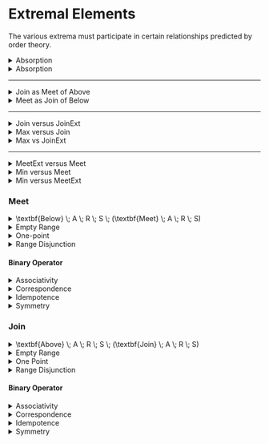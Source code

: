 # Extremal Elements

The various extrema must participate in certain relationships predicted by order theory.

<details>

<summary>Absorption</summary>

***

$$\textbf{Join} \; A \; R \; \{  x, (\textbf{Meet} \; A \; R \; \{ x,y\})\} \cong x$$

***

```
sig A { R: set A }

check {
  { Preorder[A,R]
  } implies {
    all x,y: A {
      Equivalent[A,R,Join[A,R,x+Meet[A,R,x+y]],x]
    }
  }
} for 10 expect 0
```

</details>

<details>

<summary>Absorption</summary>

***

$$\textbf{Join} \; A \; R \; \{  x, (\textbf{Meet} \; A \; R \; \{ x,y\})\} \cong x$$

***

```
sig A { R: set A }

check {
  { Preorder[A,R]
  } implies {
    all x,y: A {
      Equivalent[A,R,Meet[A,R,x+Join[A,R,x+y]],x]
    }
  }
} for 10 expect 0
```

</details>

***

<details>

<summary>Join as Meet of Above</summary>

***

$$\textbf{Join} \; A \; R \; S = \textbf{Meet} \; A \; R \; (\textbf{Above} \; A \; R \; S)$$

***

```
sig A { R: set A }

sig S in A {}

check {
  Join[A,R,S] = Meet[A,R,Above[A,R,S]]
} for 10 expect 0
```

</details>

<details>

<summary>Meet as Join of Below</summary>

***

$$\textbf{Meet} \; A \; R \; S = \textbf{Join} \; A \; R \; (\textbf{Below} \; A \; R \; S)$$

***

```
sig A { R: set A }

sig S in A {}

check {
  Meet[A,R,S] = Join[A,R,Below[A,R,S]]
} for 10 expect 0
```

</details>

***

<details>

<summary>Join versus JoinExt</summary>

***

$$\textbf{JoinExt} \; A \; R\;  A \; Y = \textbf{Join} \; A \; R \; Y$$

***

```
sig A { R: set A }

sig Y in A {}

check {
  { some Join[A,R,Y]
  } implies {
    JoinExt[A,R,A,Y] = Join[A,R,Y]
  }
} for 10 expect 0
```

</details>

<details>

<summary>Max versus Join</summary>

***

$$\textbf{Greatest} \; A \; R \; Y \; x  \equiv x \in Y \wedge  \textbf{Join} \; A \; R \; Y \; x$$

***

```
sig A { R: set A }

sig Y in A {}

check {
  { some Greatest[A,R,Y]
  } implies {
    all x: A {
      Greatest[A,R,Y,x]
      iff
      x in Y and Join[A,R,Y,x]
    }
  }
} for 10 expect 0
```

</details>

<details>

<summary>Max vs JoinExt</summary>

***

$$\textbf{Greatest} \; A \; R \; Y = \textbf{JoinExt} \; A \; R \;  Y \; Y$$

***

```
sig A { R: set A }

sig Y in A {}

check {
  Greatest[A,R,Y] = JoinExt[A,R,Y,Y]
} for 10 expect 0
```

</details>

***

<details>

<summary>MeetExt versus Meet</summary>

***

$$\textbf{MeetExt} \; A \; R\;  A \; Y = \textbf{Meet} \; A \; R \; Y$$

***

```
sig A { R: set A }

sig Y {}

check {
  { some Meet[A,R,Y]
  } implies {
    MeetExt[A,R,A,Y] = Meet[A,R,Y]
  }
} for 10 expect 0
```

</details>

<details>

<summary>Min versus Meet</summary>

***

$$\textbf{Least} \; A \; R \; Y \; x  \equiv x \in Y \wedge  \textbf{Meet} \; A \; R \; Y \; x$$

***

```
sig A { R: set A }

sig Y in A {}

check {
  all x: A {
    Least[A,R,Y,x]
    iff
    x in Y and Meet[A,R,Y,x]
  }
} for 10 expect 0
```

</details>

<details>

<summary>Min versus MeetExt</summary>

***

$$\textbf{Least} \; A \; R \; Y = \textbf{MeetExt} \; A \; R \;  Y \; Y$$

***

```
sig A { R: set A }

sig Y in A {}

check {
  { some Least[A,R,Y]
  } implies {
    Least[A,R,Y] = MeetExt[A,R,Y,Y]
  }
} for 10 expect 0
```

</details>

### Meet

<details>

<summary><span class="math">\textbf{Below} \; A \; R \; S \; (\textbf{Meet} \; A \; R \; S)</span></summary>



</details>

<details>

<summary>Empty Range</summary>

***

$$\textbf{Below} \; A \; R \; (\textbf{Meet} \; A \; R \; \empty )  \; y$$

***

```
sig A { R: set A }

check {
  { Preorder[A,R]
  } implies {
    all y: A {
      Below[A,R,Meet[A,R,none],y]
    }
  }
} for 10 expect 0
```

</details>

<details>

<summary>One-point</summary>

***

$$\textbf{Meet} \; A \; R \; \{x\} \cong x$$

***

```
sig A { R: set A }

check {
  { Preorder[A,R]
  } implies {
    all x: A {
      Equivalent[A,R,Meet[A,R,x],x]
    }
  }
} for 10 expect 0
```

</details>

<details>

<summary>Range Disjunction</summary>

***

$$\textbf{Meet} \; A \; R \; (S \cup T) \cong \textbf{Meet} \; A \; R \; ({\textbf{Meet} \; A \; R \; S, \textbf{Meet} \; A \; R \; T})$$

***

```
sig A { R: set A }

sig S, T in A {}

check {
  { Preorder[A,R]
    some Meet[A,R,S+T]
    some Meet[A,R,S]
    some Meet[A,R,T]
  } implies {
    Equivalent[A,R,
      Meet[A,R,S+T],
      Meet[A,R,Meet[A,R,S]+Meet[A,R,T]]
    ]
  }
} for 10 expect 0
```

Alternatively:

```
sig A { R: set A }

sig S, T in A {}

check {
  { AllMeets[A,R]
  } implies {
    Equivalent[A,R,
      Meet[A,R,S+T],
      Meet[A,R,Meet[A,R,S]+Meet[A,R,T]]
    ]
  }
} for 10 expect 0
```

</details>

#### Binary Operator

<details>

<summary>Associativity</summary>

***

$$\textbf{Meet} \; A \; R \; (\{\textbf{Meet} \; A \; R \; \{ x,y \}, z \})  =  \textbf{Meet} \; A \; R \; (\{ x,\textbf{Meet} \; A \; R \; \{ y, z \} \})$$

***

```
sig A { R: set A }

associativity: check {
  { AllMeets[A,R]
  } implies {
    all x,y,z: A {
      Meet[A,R,Meet[A,R,x+y]+z] = Meet[A,R,x+Meet[A,R,y+z]]
    }
  }
} for 10 expect 0
```

</details>

<details>

<summary>Correspondence</summary>

***

$$R.x.y \equiv x = \textbf{Meet} \; A \; R \; \{x, y \}$$

***

```
sig A { R: set A }

check {
  { Preorder[A,R]
  } implies {
    all x,y: A {
      x->y in R
      iff
      Meet[A,R,x+y,x]
    }
  }
} for 10 expect 0
```

</details>

<details>

<summary>Idempotence</summary>

***

$$\textbf{Meet} \; A \; R \; \{x, x\} \cong x$$

***

```
sig A { R: set A }

check {
  { Preorder[A,R]
  } implies {
    all x: A {
      Equivalent[A,R,Meet[A,R,x+x],x]
    }
  }
} for 10 expect 0
```

</details>

<details>

<summary>Symmetry</summary>

***

$$\textbf{Meet} \; A \; R \; \{x, y\} = \textbf{Meet} \; A \; R \; \{y, x\}$$

***

```
sig A { R: set A }

check {
  { Preorder[A,R]
  } implies {
    all x,y: A {
      Meet[A,R,x+y] = Meet[A,R,y+x]
    }
  }
} for 10 expect 0
```

</details>

### Join

<details>

<summary><span class="math">\textbf{Above} \; A \; R \; S \; (\textbf{Join} \; A \; R \; S)</span></summary>

***

```
sig A { R: set A }

check {
  { Preorder[A,R]
  } implies {
    Above[A,R,S, Join[A,R,S]]
  }
} for 10 expect 0
```

</details>

<details>

<summary>Empty Range</summary>

***

$$\textbf{Above} \; A \; R \; (\textbf{Join} \; A \; R \; \empty )  \; y$$

***

```
sig A { R: set A }

check {
  { Preorder[A,R]
  } implies {
    all y: A {
      Above[A,R,Join[A,R,none],y]
    }
  }
} for 10 expect 0
```

</details>

<details>

<summary>One Point</summary>

***

$$\textbf{Join} \; A \; R \; \{x\} \cong x$$

***

```
sig A { R: set A }

check {
  { Preorder[A,R]
  } implies {
    all x: A {
      Equivalent[A,R,Join[A,R,x],x]
    }
  }
} for 10 expect 0
```

</details>

<details>

<summary>Range Disjunction</summary>

***

$$\textbf{Join} \; A \; R \; (S \cup T) \cong \textbf{Join} \; A \; R \; ({\textbf{Join} \; A \; R \; S, \textbf{Join} \; A \; R \; T})$$

***

```
sig A { R: set A }

sig S, T in A {}

check {
  { Preorder[A,R]
    some Join[A,R,S+T]
    some Join[A,R,S]
    some Join[A,R,T]
  } implies {
    Equivalent[A,R,
      Join[A,R,S+T],
      Join[A,R,Join[A,R,S]+Join[A,R,T]]
    ]
  }
} for 10 expect 0
```

Alternatively:

```
sig A { R: set A }

sig S, T in A {}

check {
  { AllJoins[A,R]
  } implies {
    Equivalent[A,R,
      Join[A,R,S+T],
      Join[A,R,Join[A,R,S]+Join[A,R,T]]
    ]
  }
} for 10 expect 0
```

</details>

#### Binary Operator

<details>

<summary>Associativity</summary>

***

$$\textbf{Join} \; A \; R \; (\{\textbf{Join} \; A \; R \; \{ x,y \}, z \})  =  \textbf{Join} \; A \; R \; (\{ x,\textbf{Join} \; A \; R \; \{ y, z \} \})$$

***

```
sig A { R: set A }

associativity: check {
  { AllJoins[A,R]
  } implies {
    all x,y,z: A {
      Join[A,R,Join[A,R,x+y]+z] = Join[A,R,x+Join[A,R,y+z]]
    }
  }
} for 10 expect 0
```

</details>

<details>

<summary>Correspondence</summary>

***

$$R.x.y \equiv y = \textbf{Join} \; A \; R \; \{x, y \}$$

***

```
sig A { R: set A }

check {
  { Preorder[A,R]
  } implies {
    all x,y: A {
      x->y in R
      iff
      Join[A,R,x+y,y]
    }
  }
} for 10 expect 0
```

</details>

<details>

<summary>Idempotence</summary>

***

$$\textbf{Join} \; A \; R \; \{x, x\} \cong x$$

***

```
sig A { R: set A }

check {
  { Preorder[A,R]
  } implies {
    all x: A {
      Equivalent[A,R,Join[A,R,x+x],x]
    }
  }
} for 10 expect 0
```

</details>

<details>

<summary>Symmetry</summary>

***

$$\textbf{Join} \; A \; R \; \{x, y\} = \textbf{Join} \; A \; R \; \{y, x\}$$

***

```
sig A { R: set A }

check {
  { Preorder[A,R]
  } implies {
    all x,y: A {
      Join[A,R,x+y] = Join[A,R,y+x]
    }
  }
} for 10 expect 0
```

</details>
